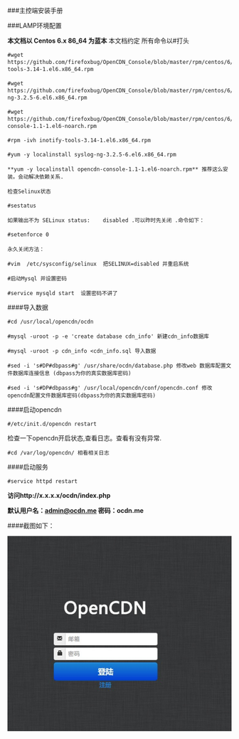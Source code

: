 ###主控端安装手册

###LAMP环境配置

**本文档以 Centos 6.x 86_64 为蓝本** 本文档约定 所有命令以#打头

	#wget https://github.com/firefoxbug/OpenCDN_Console/blob/master/rpm/centos/6/64/inotify-tools-3.14-1.el6.x86_64.rpm
	
	#wget https://github.com/firefoxbug/OpenCDN_Console/blob/master/rpm/centos/6/64/syslog-ng-3.2.5-6.el6.x86_64.rpm

	#wget https://github.com/firefoxbug/OpenCDN_Console/blob/master/rpm/centos/6/64/opencdn-console-1.1-1.el6-noarch.rpm

	#rpm -ivh inotify-tools-3.14-1.el6.x86_64.rpm

	#yum -y localinstall syslog-ng-3.2.5-6.el6.x86_64.rpm

	**yum -y localinstall opencdn-console-1.1-1.el6-noarch.rpm** 推荐这么安装。会动解决依赖关系.

	检查Selinux状态

	#sestatus
	
	如果输出不为 SELinux status:    disabled .可以昨时先关闭 .命令如下：

	#setenforce 0

	永久关闭方法：

	#vim  /etc/sysconfig/selinux  把SELINUX=disabled 并重启系统

	#启动Mysql 并设置密码

	#service mysqld start  设置密码不讲了 

####导入数据

	#cd /usr/local/opencdn/ocdn

	#mysql -uroot -p -e 'create database cdn_info' 新建cdn_info数据库

	#mysql -uroot -p cdn_info <cdn_info.sql 导入数据

	#sed -i 's#DP#dbpass#g' /usr/share/ocdn/database.php 修改web 数据库配置文件数据库连接信息 (dbpass为你的真实数据库密码)

	#sed -i 's#DP#dbpass#g' /usr/local/opencdn/conf/opencdn.conf 修改opencdn配置文件数据库密码(dbpass为你的真实数据库密码)
####启动opencdn

	#/etc/init.d/opencdn restart

检查一下opencdn开启状态,查看日志。查看有没有异常.
	
	#cd /var/log/opencdn/ 相看相关日志


####启动服务

	#service httpd restart

**访问http://x.x.x.x/ocdn/index.php**

**默认用户名：admin@ocdn.me  密码：ocdn.me**

####截图如下：

![Alt text](img/login.png "前台login截图")

